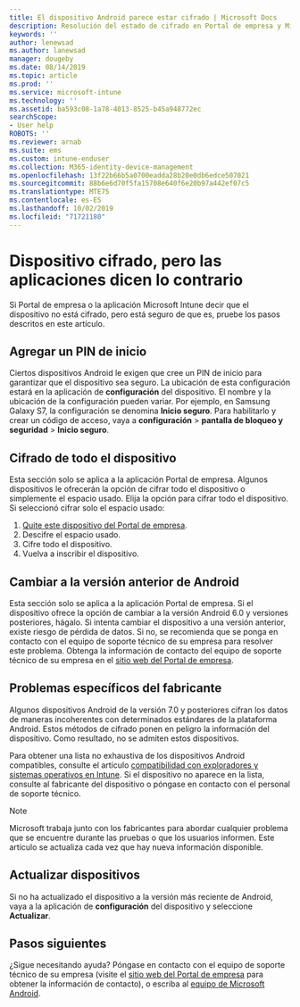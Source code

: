 ```yaml
---
title: El dispositivo Android parece estar cifrado | Microsoft Docs
description: Resolución del estado de cifrado en Portal de empresa y Microsoft Intune aplicación
keywords: ''
author: lenewsad
ms.author: lanewsad
manager: dougeby
ms.date: 08/14/2019
ms.topic: article
ms.prod: ''
ms.service: microsoft-intune
ms.technology: ''
ms.assetid: ba593c08-1a78-4013-8525-b45a948772ec
searchScope:
- User help
ROBOTS: ''
ms.reviewer: arnab
ms.suite: ems
ms.custom: intune-enduser
ms.collection: M365-identity-device-management
ms.openlocfilehash: 13f22b66b5a0700eadda28b20e0db6edce507021
ms.sourcegitcommit: 88b6e6d70f5fa15708e640f6e20b97a442ef07c5
ms.translationtype: MTE75
ms.contentlocale: es-ES
ms.lasthandoff: 10/02/2019
ms.locfileid: "71721180"
---
```

# <a name="device-encrypted-but-apps-say-otherwise"></a>Dispositivo cifrado, pero las aplicaciones dicen lo contrario

Si Portal de empresa o la aplicación Microsoft Intune decir que el dispositivo no está cifrado, pero está seguro de que es, pruebe los pasos descritos en este artículo.  

## <a name="add-a-startup-pin"></a>Agregar un PIN de inicio

Ciertos dispositivos Android le exigen que cree un PIN de inicio para garantizar que el dispositivo sea seguro. La ubicación de esta configuración estará en la aplicación de **configuración** del dispositivo. El nombre y la ubicación de la configuración pueden variar. Por ejemplo, en Samsung Galaxy S7, la configuración se denomina **Inicio seguro**. Para habilitarlo y crear un código de acceso, vaya a **configuración** > **pantalla de bloqueo y seguridad** > **Inicio seguro**.  

## <a name="encrypt-the-entire-device"></a>Cifrado de todo el dispositivo

Esta sección solo se aplica a la aplicación Portal de empresa. Algunos dispositivos le ofrecerán la opción de cifrar todo el dispositivo o simplemente el espacio usado. Elija la opción para cifrar todo el dispositivo. Si seleccionó cifrar solo el espacio usado:

1. [Quite este dispositivo del Portal de empresa](unenroll-your-device-from-intune-android.md).
2. Descifre el espacio usado.  
3. Cifre todo el dispositivo.  
4. Vuelva a inscribir el dispositivo.  

## <a name="downgrade-your-version-of-android"></a>Cambiar a la versión anterior de Android

Esta sección solo se aplica a la aplicación Portal de empresa. Si el dispositivo ofrece la opción de cambiar a la versión Android 6.0 y versiones posteriores, hágalo. Si intenta cambiar el dispositivo a una versión anterior, existe riesgo de pérdida de datos. Si no, se recomienda que se ponga en contacto con el equipo de soporte técnico de su empresa para resolver este problema. Obtenga la información de contacto del equipo de soporte técnico de su empresa en el [sitio web del Portal de empresa](https://go.microsoft.com/fwlink/?linkid=2010980).  

## <a name="specific-manufacturer-issues"></a>Problemas específicos del fabricante

Algunos dispositivos Android de la versión 7.0 y posteriores cifran los datos de maneras incoherentes con determinados estándares de la plataforma Android. Estos métodos de cifrado ponen en peligro la información del dispositivo. Como resultado, no se admiten estos dispositivos.

Para obtener una lista no exhaustiva de los dispositivos Android compatibles, consulte el artículo [compatibilidad con exploradores y sistemas operativos en Intune](https://docs.microsoft.com/intune/fundamentals/supported-devices-browsers#supported-samsung-knox-standard-devices). Si el dispositivo no aparece en la lista, consulte al fabricante del dispositivo o póngase en contacto con el personal de soporte técnico.

> [!Note]
> Microsoft trabaja junto con los fabricantes para abordar cualquier problema que se encuentre durante las pruebas o que los usuarios informen. Este artículo se actualiza cada vez que hay nueva información disponible.

## <a name="update-devices"></a>Actualizar dispositivos

Si no ha actualizado el dispositivo a la versión más reciente de Android, vaya a la aplicación de **configuración** del dispositivo y seleccione **Actualizar**.  

## <a name="next-steps"></a>Pasos siguientes

¿Sigue necesitando ayuda? Póngase en contacto con el equipo de soporte técnico de su empresa (visite el [sitio web del Portal de empresa](https://go.microsoft.com/fwlink/?linkid=2010980) para obtener la información de contacto), o escriba al <a href="mailto:wintunedroidfbk@microsoft.com?subject=I'm having trouble with enrolling my Android device&body=Describe the issue you're experiencing here.">equipo de Microsoft Android</a>.  
